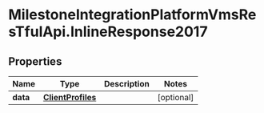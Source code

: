 # MilestoneIntegrationPlatformVmsResTfulApi.InlineResponse2017

## Properties
Name | Type | Description | Notes
------------ | ------------- | ------------- | -------------
**data** | [**ClientProfiles**](ClientProfiles.md) |  | [optional] 
